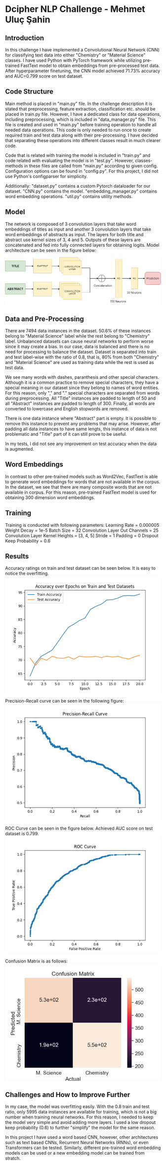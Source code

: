# Dcipher NLP Challenge - Mehmet Uluç Şahin

## Introduction
In this challenge I have implemented a Convolutional Neural Network (CNN) for classifying text data into either "Chemistry" or "Material Science" classes. I have used Python with PyTorch framework while utilizing pre-trained FastText model to obtain embeddings from pre-processed text data. After hyperparameter finetuning, the CNN model achieved 71.73% accuracy and AUC=0.799 score on test dataset.

## Code Structure
Main method is placed in "main.py" file. In the challenge description it is stated that preprocessing, feature extraction, classification etc. should be placed in train.py file. However, I have a dedicated class for data operations, including preprocessing, which is included in "data_manager.py" file. This file is created and used in "main.py" before training operation to handle all needed data operations. This code is only needed to run once to create required train and test data along with their pre-processing. I have decided that separating these operations into different classes result in much clearer code.

Code that is related with training the model is included in "train.py" and code related with evaluating the model is in "test.py". However, classes-methods in these files are called from "main.py" according to given config. Configuration options can be found in "config.py". For this project, I did not use Python's configparser for simplicity.

Additionally:
"dataset.py" contains a custom Pytorch dataloader for our dataset.
"CNN.py" contains the model.
"embedding_manager.py" contains word embedding operations.
"util.py" contains utility methods.

## Model
The network is composed of 3 convolution layers that take word embeddings of titles as input and another 3 convolution layers that take word embeddings of abstracts as input. The layers for both title and abstract use kernel sizes of 3, 4 and 5. Outputs of these layers are concatenated and fed into fully connected layers for obtaining logits. Model architecture can be seen in the figure below:

![](images/model.png)

## Data and Pre-Processing
There are 7494 data instances in the dataset. 50.6% of these instances belong to "Material Science" label while the rest belong to "Chemistry" label. Unbalanced datasets can cause neural networks to perform worse since it may create a bias. In our case, data is balanced and there is no need for processing to balance the dataset. Dataset is separated into train and test label-wise with the ratio of 0.8, that is, 80% from both "Chemistry" and "Material Science" are used as training data while the rest is used as test data.

We see many words with dashes, paranthesis and other special characters. Although it is a common practice to remove special characters, they have a special meaning in our dataset since they belong to names of word entities. For this reason, only "," and "." special characters are separated from words during preprocessing. All "Title" instances are padded to length of 50 and all "Abstract" instances are padded to length of 300. Finally, all words are converted to lowercase and English stopwords are removed.

There is one data instance where "Abstract" part is empty. It is possible to remove this instance to prevent any problems that may arise. However, after padding all data instances to have same lengts, this instance of data is not problematic and "Title" part of it can still prove to be useful. 

In my tests, I did not see any improvement on test accuracy when the data is augmented.

## Word Embeddings
In contrast to other pre-trained models such as Word2Vec, FastText is able to generate word embeddings for words that are not available in the corpus. In the dataset, we see that there are many composite words that are not available in corpus. For this reason, pre-trained FastText model is used for obtaining 300 dimension word embeddings.

## Training
Training is conducted with following parameters:
Learning Rate = 0.000005
Weight Decay = 1e-5
Batch Size = 32
Convolution Layer Out Channels = 25
Convolution Layer Kernel Heights = [3, 4, 5]
Stride = 1
Padding = 0
Dropout Keep Probability = 0.6


## Results
Accuracy ratings on train and test dataset can be seen below. It is easy to notice the overfitting.
![](images/Accuracy.png)

Precision-Recall curve can be seen in the following figure:
![](images/PrecisionRecall.png)

ROC Curve can be seen in the figure below. Achieved AUC score on test dataset is 0.799.
![](images/ROC.png)

Confusion Matrix is as follows:
![](images/ConfusionMatrix.png)



## Challenges and How to Improve Further
In my case, the model was overfitting easily. With the 0.8 train and test ratio, only 5995 data instances are available for training, which is not a big number when training neural networks. For this reason, I needed to keep the model very simple and avoid adding more layers. I used a low dropout keep probability (0.6) to further "simplify" the model for the same reason.

In this project I have used a word based CNN, however, other architectures such as text based CNNs, Recurrent Neural Networks (RNNs), or even Transformers can be tested. Similarly, different pre-trained word embedding models can be used or a new embedding model can be trained from stratch. 
